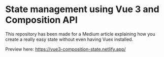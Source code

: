 # State management using Vue 3 and Composition API

This repository has been made for a Medium article explaining how you create a really easy state without even having Vuex installed.

Preview here: https://vue3-composition-state.netlify.app/
